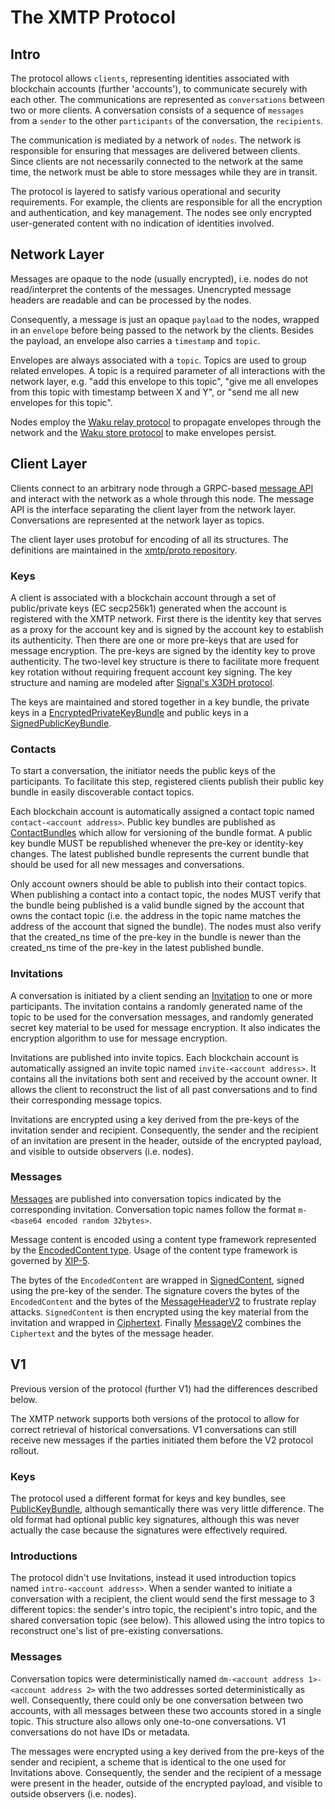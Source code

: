 # The XMTP Protocol

## Intro

The protocol allows `clients`, representing identities associated with blockchain accounts (further 'accounts'), to communicate securely with each other. The communications are represented as `conversations` between two or more clients. A conversation consists of a sequence of `messages` from a `sender` to the other `participants` of the conversation, the `recipients`.

The communication is mediated by a network of `nodes`. The network is responsible for ensuring that messages are delivered between clients. Since clients are not necessarily connected to the network at the same time, the network must be able to store messages while they are in transit.

The protocol is layered to satisfy various operational and security requirements. For example, the clients are responsible for all the encryption and authentication, and key management. The nodes see only encrypted user-generated content with no indication of identities involved.

## Network Layer

Messages are opaque to the node (usually encrypted), i.e. nodes do not read/interpret the contents of the messages. Unencrypted message headers are readable and can be processed by the nodes.

Consequently, a message is just an opaque `payload` to the nodes, wrapped in an `envelope` before being passed to the network by the clients. Besides the payload, an envelope also carries a `timestamp` and `topic`.

Envelopes are always associated with a `topic`. Topics are used to group related envelopes. A topic is a required parameter of all interactions with the network layer, e.g. "add this envelope to this topic", "give me all envelopes from this topic with timestamp between X and Y", or "send me all new envelopes for this topic".

Nodes employ the [Waku relay protocol](https://rfc.vac.dev/spec/11/) to propagate envelopes through the network and the [Waku store protocol](https://rfc.vac.dev/spec/13/) to make envelopes persist.

## Client Layer

Clients connect to an arbitrary node through a GRPC-based [message API](https://github.com/xmtp/proto/blob/main/proto/message_api/v1/message_api.proto) and interact with the network as a whole through this node. The message API is the interface separating the client layer from the network layer. Conversations are represented at the network layer as topics.

The client layer uses protobuf for encoding of all its structures. The definitions are maintained in the [xmtp/proto repository](https://github.com/xmtp/proto/blob/main/proto).

### Keys

A client is associated with a blockchain account through a set of public/private keys (EC secp256k1) generated when the account is registered with the XMTP network. First there is the identity key that serves as a proxy for the account key and is signed by the account key to establish its authenticity. Then there are one or more pre-keys that are used for message encryption. The pre-keys are signed by the identity key to prove authenticity. The two-level key structure is there to facilitate more frequent key rotation without requiring frequent account key signing. The key structure and naming are modeled after [Signal's X3DH protocol](https://signal.org/docs/specifications/x3dh/#the-x3dh-protocol).

The keys are maintained and stored together in a key bundle, the private keys in a [EncryptedPrivateKeyBundle](https://github.com/xmtp/proto/blob/main/proto/message_contents/private_key.proto) and public keys in a [SignedPublicKeyBundle](https://github.com/xmtp/proto/blob/main/proto/message_contents/public_key.proto).

### Contacts

To start a conversation, the initiator needs the public keys of the participants. To facilitate this step, registered clients publish their public key bundle in easily discoverable contact topics.

Each blockchain account is automatically assigned a contact topic named `contact-<account address>`. Public key bundles are published as [ContactBundles](https://github.com/xmtp/proto/blob/main/proto/message_contents/contact.proto) which allow for versioning of the bundle format. A public key bundle MUST be republished whenever the pre-key or identity-key changes. The latest published bundle represents the current bundle that should be used for all new messages and conversations.

Only account owners should be able to publish into their contact topics. When publishing a contact into a contact topic, the nodes MUST verify that the bundle being published is a valid bundle signed by the account that owns the contact topic (i.e. the address in the topic name matches the address of the account that signed the bundle). The nodes must also verify that the created_ns time of the pre-key in the bundle is newer than the created_ns time of the pre-key in the latest published bundle.

### Invitations

A conversation is initiated by a client sending an [Invitation](https://github.com/xmtp/proto/blob/main/proto/message_contents/invitation.proto) to one or more participants. The invitation contains a randomly generated name of the topic to be used for the conversation messages, and randomly generated secret key material to be used for message encryption. It also indicates the encryption algorithm to use for message encryption.

Invitations are published into invite topics. Each blockchain account is automatically assigned an invite topic named `invite-<account address>`. It contains all the invitations both sent and received by the account owner. It allows the client to reconstruct the list of all past conversations and to find their corresponding message topics.

Invitations are encrypted using a key derived from the pre-keys of the invitation sender and recipient. Consequently, the sender and the recipient of an invitation are present in the header, outside of the encrypted payload, and visible to outside observers (i.e. nodes).

### Messages

[Messages](https://github.com/xmtp/proto/blob/main/proto/message_contents/xmtp_envelope.proto) are published into conversation topics indicated by the corresponding invitation. Conversation topic names follow the format `m-<base64 encoded random 32bytes>`.

Message content is encoded using a content type framework represented by the [EncodedContent type](https://github.com/xmtp/proto/blob/main/proto/message_contents/xmtp_envelope.proto). Usage of the content type framework is governed by [XIP-5](https://github.com/xmtp/XIPs/blob/main/XIPs/xip-5-message-content-types.md).

The bytes of the `EncodedContent` are wrapped in [SignedContent](https://github.com/xmtp/proto/blob/main/proto/message_contents/xmtp_envelope.proto), signed using the pre-key of the sender. The signature covers the bytes of the `EncodedContent` and the bytes of the [MessageHeaderV2](https://github.com/xmtp/proto/blob/main/proto/message_contents/xmtp_envelope.proto) to frustrate replay attacks. `SignedContent` is then encrypted using the key material from the invitation and wrapped in [Ciphertext](https://github.com/xmtp/proto/blob/main/proto/message_contents/ciphertext.proto). Finally [MessageV2](https://github.com/xmtp/proto/blob/main/proto/message_contents/xmtp_envelope.proto) combines the `Ciphertext` and the bytes of the message header.

## V1

Previous version of the protocol (further V1) had the differences described below.

The XMTP network supports both versions of the protocol to allow for correct retrieval of historical conversations. V1 conversations can still receive new messages if the parties initiated them before the V2 protocol rollout.

### Keys

The protocol used a different format for keys and key bundles, see [PublicKeyBundle](https://github.com/xmtp/proto/blob/main/proto/message_contents/public_key.proto), although semantically there was very little difference. The old format had optional public key signatures, although this was never actually the case because the signatures were effectively required.

### Introductions

The protocol didn't use Invitations, instead it used introduction topics named `intro-<account address>`. When a sender wanted to initiate a conversation with a recipient, the client would send the first message to 3 different topics: the sender's intro topic, the recipient's intro topic, and the shared conversation topic (see below). This allowed using the intro topics to reconstruct one's list of pre-existing conversations.

### Messages

Conversation topics were deterministically named `dm-<account address 1>-<account address 2>` with the two addresses sorted deterministically as well. Consequently, there could only be one conversation between two accounts, with all messages between these two accounts stored in a single topic. This structure also allows only one-to-one conversations. V1 conversations do not have IDs or metadata.

The messages were encrypted using a key derived from the pre-keys of the sender and recipient, a scheme that is identical to the one used for Invitations above. Consequently, the sender and the recipient of a message were present in the header, outside of the encrypted payload, and visible to outside observers (i.e. nodes).
